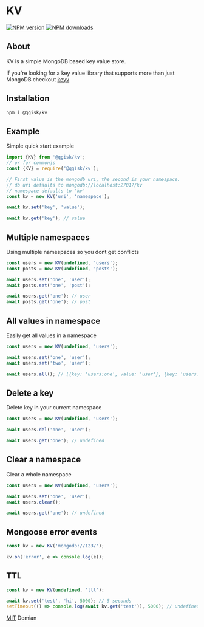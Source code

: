 # KV

<span class="badge-npmversion"><a href="https://www.npmjs.com/package/@qgisk/kv" title="View this project on NPM"><img src="https://img.shields.io/npm/v/@qgisk/kv.svg" alt="NPM version"/></a></span>
<span class="badge-npmdownloads"><a href="https://www.npmjs.org/package/@qgisk/kv" title="View this project on NPM"><img src="https://img.shields.io/npm/dm/@qgisk/kv.svg" alt="NPM downloads" /></a></span>

## About

KV is a simple MongoDB based key value store.

If you're looking for a key value library that supports more than just MongoDB checkout [keyv](https://github.com/jaredwray/keyv)

## Installation

```bash
npm i @qgisk/kv
```

## Example

Simple quick start example

```javascript
import {KV} from '@qgisk/kv';
// or for commonjs
const {KV} = require('@qgisk/kv');

// First value is the mongodb uri, the second is your namespace.
// db uri defaults to mongodb://localhost:27017/kv
// namespace defaults to 'kv'
const kv = new KV('uri', 'namespace');

await kv.set('key', 'value');

await kv.get('key'); // value
```

## Multiple namespaces

Using multiple namespaces so you dont get conflicts

```javascript
const users = new KV(undefined, 'users');
const posts = new KV(undefined, 'posts');

await users.set('one', 'user');
await posts.set('one', 'post');

await users.get('one'); // user
await posts.get('one'); // post
```

## All values in namespace

Easily get all values in a namespace

```javascript
const users = new KV(undefined, 'users');

await users.set('one', 'user');
await users.set('two', 'user');

await users.all(); // [{key: 'users:one', value: 'user'}, {key: 'users:two', value: 'user'}]
```

## Delete a key

Delete key in your current namespace

```javascript
const users = new KV(undefined, 'users');

await users.del('one', 'user');

await users.get('one'); // undefined
```

## Clear a namespace

Clear a whole namespace

```javascript
const users = new KV(undefined, 'users');

await users.set('one', 'user');
await users.clear();

await users.get('one'); // undefined
```

## Mongoose error events

```javascript
const kv = new KV('mongodb://123/');

kv.on('error', e => console.log(e));
```

## TTL

```javascript
const kv = new KV(undefined, 'ttl');

await kv.set('test', 'hi', 5000); // 5 seconds
setTimeout(() => console.log(await kv.get('test')), 5000); // undefined
```

[MIT](https://github.com/QGIsK/kv/blob/main/LICENSE) Demian

